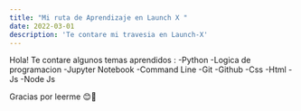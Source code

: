 ```yaml
---
title: "Mi ruta de Aprendizaje en Launch X "
date: 2022-03-01
description: 'Te contare mi travesia en Launch-X'
---
```


Hola! Te contare algunos temas  aprendidos :
-Python
-Logica de programacion
-Jupyter Notebook
-Command Line 
-Git
-Github
-Css
-Html
-Js
-Node Js


Gracias por leerme 😊🐧
